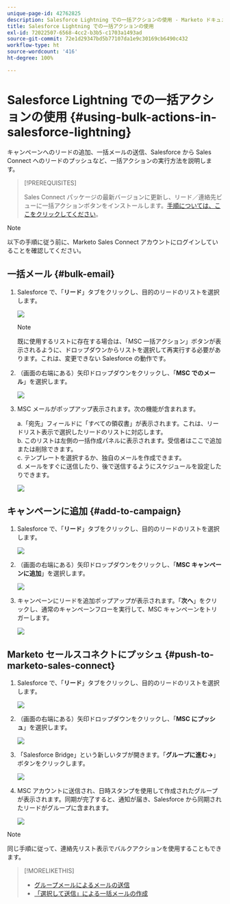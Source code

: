 ```yaml
---
unique-page-id: 42762825
description: Salesforce Lightning での一括アクションの使用 - Marketo ドキュメント - 製品ドキュメント
title: Salesforce Lightning での一括アクションの使用
exl-id: 72022507-6568-4cc2-b3b5-c1703a1493ad
source-git-commit: 72e1d29347bd5b77107da1e9c30169cb6490c432
workflow-type: ht
source-wordcount: '416'
ht-degree: 100%

---
```


# Salesforce Lightning での一括アクションの使用 {#using-bulk-actions-in-salesforce-lightning}

キャンペーンへのリードの追加、一括メールの送信、Salesforce から Sales Connect へのリードのプッシュなど、一括アクションの実行方法を説明します。

>[!PREREQUISITES]
>
>Sales Connect パッケージの最新バージョンに更新し、リード／連絡先ビューに一括アクションボタンをインストールします。[手順については、ここをクリックしてください](https://s3.amazonaws.com/tout-user-store/salesforce/assets/SF+Guide+for+Lightning.pdf)。

>[!NOTE]
>
>以下の手順に従う前に、Marketo Sales Connect アカウントにログインしていることを確認してください。

## 一括メール {#bulk-email}

1. Salesforce で、「**リード**」タブをクリックし、目的のリードのリストを選択します。

   ![](assets/one-6.png)

   >[!NOTE]
   >
   >既に使用するリストに存在する場合は、「MSC 一括アクション」ボタンが表示されるように、ドロップダウンからリストを選択して再実行する必要があります。これは、変更できない Salesforce の動作です。

1. （画面の右端にある）矢印ドロップダウンをクリックし、「**MSC でのメール**」を選択します。

   ![](assets/two-6.png)

1. MSC メールがポップアップ表示されます。次の機能が含まれます。

   a.「宛先」フィールドに「すべての領収書」が表示されます。これは、リードリスト表示で選択したリードのリストに対応します。\
   b. このリストは左側の一括作成パネルに表示されます。受信者はここで追加または削除できます。\
   c. テンプレートを選択するか、独自のメールを作成できます。\
   d. メールをすぐに送信したり、後で送信するようにスケジュールを設定したりできます。

   ![](assets/three-5.png)

##  キャンペーンに追加 {#add-to-campaign}

1. Salesforce で、「**リード**」タブをクリックし、目的のリードのリストを選択します。

   ![](assets/four-4.png)

1. （画面の右端にある）矢印ドロップダウンをクリックし、「**MSC キャンペーンに追加**」を選択します。

   ![](assets/five-4.png)

1. キャンペーンにリードを追加ポップアップが表示されます。「**次へ**」をクリックし、通常のキャンペーンフローを実行して、MSC キャンペーンをトリガーします。

   ![](assets/six-1.png)

## Marketo セールスコネクトにプッシュ {#push-to-marketo-sales-connect}

1. Salesforce で、「**リード**」タブをクリックし、目的のリードのリストを選択します。

   ![](assets/seven-2.png)

1. （画面の右端にある）矢印ドロップダウンをクリックし、「**MSC にプッシュ**」を選択します。

   ![](assets/eight-2.png)

1. 「Salesforce Bridge」という新しいタブが開きます。「**グループに進む→**」ボタンをクリックします。

   ![](assets/nine-2.png)

1. MSC アカウントに送信され、日時スタンプを使用して作成されたグループが表示されます。同期が完了すると、通知が届き、Salesforce から同期されたリードがグループに含まれます。

   ![](assets/ten-1.png)

>[!NOTE]
>
>同じ手順に従って、連絡先リスト表示でバルクアクションを使用することもできます。

>[!MORELIKETHIS]
>
>* [グループメールによるメールの送信](/help/marketo/product-docs/marketo-sales-connect/email/using-the-compose-window/sending-emails-via-group-email.md)
>* [「選択して送信」による一括メールの作成](/help/marketo/product-docs/marketo-sales-connect/email/using-the-compose-window/composing-bulk-emails-with-select-and-send.md#sending-emails)

